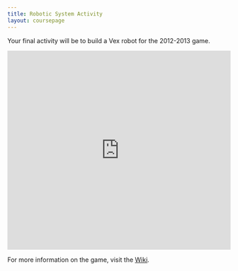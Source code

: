 ```yaml
---
title: Robotic System Activity
layout: coursepage
---
```


Your final activity will be to build a Vex robot for the 2012-2013 game.

<div class="video-container">
<iframe width="100%" height="450" src="https://www.youtube.com/embed/um2oD_3I51k?rel=0" frameborder="0" allowfullscreen></iframe>
</div>

For more information on the game, visit the [Wiki](http://www.vexforum.com/wiki/index.php/Sack_Attack).

